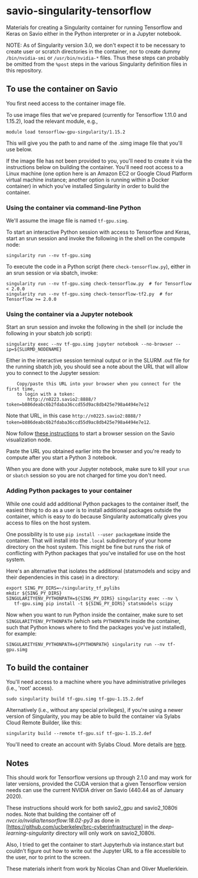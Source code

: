 # savio-singularity-tensorflow
Materials for creating a Singularity container for running Tensorflow and Keras on Savio either in the Python interpreter or in a Jupyter notebook.

NOTE: As of Singularity version 3.0, we don't expect it to be necessary to create user or scratch directories in the container, nor to create dummy `/bin/nvidia-smi` or `/usr/bin/nvidia-*` files. Thus these steps can probably be omitted from the `%post` steps in the various Singularity definition files in this repository.

## To use the container on Savio

You first need access to the container image file. 

To use image files that we've prepared (currently for Tensorflow 1.11.0 and 1.15.2), load the relevant module, e.g.,

```
module load tensorflow-gpu-singularity/1.15.2
```

This will give you the path to and name of the .simg image file that you'll use below.

If the image file has not been provided to you, you'll need to create it via the instructions below on building the container. You'll need root access to a Linux machine (one option here is an Amazon EC2 or Google Cloud Platform virtual machine instance; another option is running within a Docker container) in which you've installed Singularity in order to build the container.

### Using the container via command-line Python

We'll assume the image file is named `tf-gpu.simg`.

To start an interactive Python session with access to Tensorflow and Keras, start an srun session and invoke the following in the shell on the compute node:

```
singularity run --nv tf-gpu.simg 
```

To execute the code in a Python script (here `check-tensorflow.py`), either in an srun session or via sbatch, invoke:

```
singularity run --nv tf-gpu.simg check-tensorflow.py  # for Tensorflow < 2.0.0
singularity run --nv tf-gpu.simg check-tensorflow-tf2.py  # for Tensorflow >= 2.0.0
```

### Using the container via a Jupyter notebook

Start an srun session and invoke the following in the shell (or include the following in your sbatch job script):

```
singularity exec --nv tf-gpu.simg jupyter notebook --no-browser --ip=${SLURMD_NODENAME}
```

Either in the interactive session terminal output or in the SLURM .out file for the running sbatch job, you should see a note about the URL that will allow you to connect to the Jupyter session:

```
    Copy/paste this URL into your browser when you connect for the first time,
    to login with a token:
        http://n0223.savio2:8888/?token=b886deabc6b2fdaba36ccd55d9ac8db425e798a4494e7e12
```

Note that URL, in this case `http://n0223.savio2:8888/?token=b886deabc6b2fdaba36ccd55d9ac8db425e798a4494e7e12`.

Now follow [these instructions](https://research-it.berkeley.edu/services/high-performance-computing/using-brc-visualization-node-realvnc) to start a browser session on the Savio visualization node.

Paste the URL you obtained earlier into the browser and you're ready to compute after you start a Python 3 notebook.

 When you are done with your Jupyter notebook, make sure to kill your `srun` or `sbatch` session so you are not charged for time you don't need.

### Adding Python packages to your container

While one could add additional Python packages to the container itself, the easiest thing to do as a user is to install additional packages outside the container, which is easy to do because Singularity automatically gives you access to files on the host system.

One possibility is to use `pip install --user packageName` inside the container. That will install into the `.local` subdirectory of your home directory on the host system. This might be fine but runs the risk of conflicting with Python packages that you've installed for use on the host system.

Here's an alternative that isolates the additional (statsmodels and scipy and their dependencies in this case) in a directory:

```
export SING_PY_DIRS=~/singularity_tf_pylibs
mkdir ${SING_PY_DIRS}
SINGULARITYENV_PYTHONPATH=${SING_PY_DIRS} singularity exec --nv \
   tf-gpu.simg pip install -t ${SING_PY_DIRS} statsmodels scipy
```

Now when you want to run Python inside the container, make sure to set `SINGULARITYENV_PYTHONPATH` (which sets `PYTHONPATH` inside the container, such that Python knows where to find the packages you've just installed), for example:

```
SINGULARITYENV_PYTHONPATH=${PYTHONPATH} singularity run --nv tf-gpu.simg
```


## To build the container

You'll need access to a machine where you have administrative privileges (i.e., 'root' access). 

```
sudo singularity build tf-gpu.simg tf-gpu-1.15.2.def
```

Alternatively (i.e., without any special privileges), if you're using a newer version of Singularity, you may be able to build the container via Sylabs Cloud Remote Builder, like this:

```
singularity build --remote tf-gpu.sif tf-gpu-1.15.2.def
```

You'll need to create an account with Sylabs Cloud. More details are [here](https://www.sylabs.io/guides/3.1/user-guide/singularity_and_docker.html#building-containers-remotely).

## Notes

This should work for Tensorflow versions up through 2.1.0 and may work for later versions, provided the CUDA version that a given Tensorflow version needs can use the current NVIDIA driver on Savio (440.44 as of January 2020).

These instructions should work for both savio2_gpu and savio2_1080ti nodes. Note that building the container off of *nvcr.io/nvidia/tensorflow:18.02-py3* as done in [https://github.com/ucberkeley/brc-cyberinfrastructure] in the *deep-learning-singularity* directory will only work on savio2_1080ti.

Also, I tried to get the container to start Jupyterhub via instance.start but couldn't figure out how to write out the Jupyter URL to a file accessible to the user, nor to print to the screen.

These materials inherit from work by Nicolas Chan and Oliver Muellerklein.
